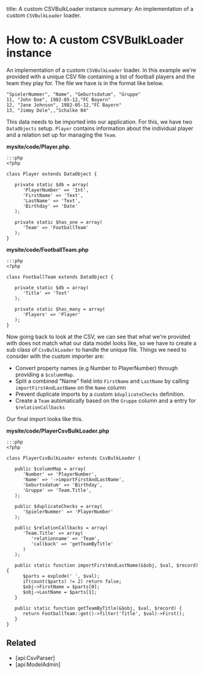title: A custom CSVBulkLoader instance
summary: An implementation of a custom `CSVBulkLoader` loader.

# How to: A custom CSVBulkLoader instance

An implementation of a custom `CSVBulkLoader` loader. In this example we're provided with a unique CSV file 
containing a list of football players and the team they play for. The file we have is in the format like below.

	"SpielerNummer", "Name", "Geburtsdatum", "Gruppe"
	11, "John Doe", 1982-05-12,"FC Bayern"
	12, "Jane Johnson", 1982-05-12,"FC Bayern"
	13, "Jimmy Dole",,"Schalke 04"

This data needs to be imported into our application. For this, we have two `DataObjects` setup. `Player` contains 
information about the individual player and a relation set up for managing the `Team`. 

 **mysite/code/Player.php**.

	:::php
	<?php

	class Player extends DataObject {
	
	   private static $db = array(
	      'PlayerNumber' => 'Int',
	      'FirstName' => 'Text',
	      'LastName' => 'Text',
	      'Birthday' => 'Date'
	   );
	 
	   private static $has_one = array(
	      'Team' => 'FootballTeam'
	   );
	}

**mysite/code/FootballTeam.php**

	:::php
	<?php

	class FootballTeam extends DataObject {
	   
	   private static $db = array(
	      'Title' => 'Text'
	   );

	   private static $has_many = array(
	      'Players' => 'Player'
	   );
	}

Now going back to look at the CSV, we can see that what we're provided with does not match what our data model looks 
like, so we have to create a sub class of `CsvBulkLoader` to handle the unique file. Things we need to consider with
the custom importer are:

*  Convert property names (e.g Number to PlayerNumber) through providing a `$columnMap`.
*  Split a combined "Name" field into `FirstName` and `LastName` by calling `importFirstAndLastName` on the `Name` 
column
*  Prevent duplicate imports by a custom `$duplicateChecks` definition.
*  Create a `Team` automatically based on the `Gruppe` column and a entry for `$relationCallbacks`

Our final import looks like this.

**mysite/code/PlayerCsvBulkLoader.php**

	:::php
	<?php

	class PlayerCsvBulkLoader extends CsvBulkLoader {

	   public $columnMap = array(
	      'Number' => 'PlayerNumber',
	      'Name' => '->importFirstAndLastName',
	      'Geburtsdatum' => 'Birthday',
	      'Gruppe' => 'Team.Title',
	   );

	   public $duplicateChecks = array(
	      'SpielerNummer' => 'PlayerNumber'
	   );

	   public $relationCallbacks = array(
	      'Team.Title' => array(
	         'relationname' => 'Team',
	         'callback' => 'getTeamByTitle'
	      )
	   );

	   public static function importFirstAndLastName(&$obj, $val, $record) {
	      $parts = explode(' ', $val);
	      if(count($parts) != 2) return false;
	      $obj->FirstName = $parts[0];
	      $obj->LastName = $parts[1];
	   }

	   public static function getTeamByTitle(&$obj, $val, $record) {
	      return FootballTeam::get()->filter('Title', $val)->First();
	   }
	}

## Related

*  [api:CsvParser]
*  [api:ModelAdmin]